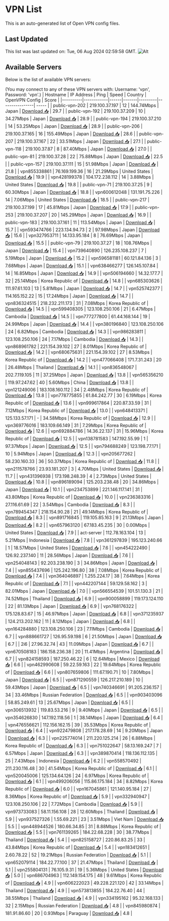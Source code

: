 # VPN List

This is an auto-generated list of Open VPN config files.

## Last Updated

This list was last updated on: Tue, 06 Aug 2024 02:59:58 GMT.
![Alt](https://repobeats.axiom.co/api/embed/186b98318ef1479477931607c1ad7d823f12451f.svg "Repobeats analytics image")

## Available Servers

Below is the list of available VPN servers:

(You may connect to any of these VPN servers with: Username: 'vpn', Password: 'vpn'.)
| Hostname | IP Address | Ping | Speed | Country | OpenVPN Config | Score |
|----------|------------|------|-------|---------|----------------| ----- |
| public-vpn-202 | 219.100.37.197 | 12 | 144.74Mbps | Japan | [Download 📥](./configs/server_0_JP.ovpn) | 29.7 |
| public-vpn-192 | 219.100.37.209 | 10 | 34.27Mbps | Japan | [Download 📥](./configs/server_1_JP.ovpn) | 28.9 |
| public-vpn-194 | 219.100.37.210 | 14 | 53.25Mbps | Japan | [Download 📥](./configs/server_2_JP.ovpn) | 28.9 |
| public-vpn-206 | 219.100.37.165 | 16 | 155.49Mbps | Japan | [Download 📥](./configs/server_3_JP.ovpn) | 28.6 |
| public-vpn-207 | 219.100.37.167 | 22 | 33.51Mbps | Japan | [Download 📥](./configs/server_4_JP.ovpn) | 27.1 |
| public-vpn-118 | 219.100.37.87 | 8 | 87.40Mbps | Japan | [Download 📥](./configs/server_5_JP.ovpn) | 27.0 |
| public-vpn-81 | 219.100.37.28 | 22 | 75.88Mbps | Japan | [Download 📥](./configs/server_6_JP.ovpn) | 22.5 |
| public-vpn-157 | 219.100.37.111 | 15 | 51.98Mbps | Japan | [Download 📥](./configs/server_7_JP.ovpn) | 21.8 |
| vpn855338861 | 76.169.199.36 | 16 | 21.29Mbps | United States | [Download 📥](./configs/server_8_US.ovpn) | 19.9 |
| vpn428199378 | 104.172.238.112 | 14 | 3.88Mbps | United States | [Download 📥](./configs/server_9_US.ovpn) | 19.8 |
| public-vpn-71 | 219.100.37.25 | 9 | 60.30Mbps | Japan | [Download 📥](./configs/server_10_JP.ovpn) | 18.8 |
| vpn600612048 | 131.191.75.226 | 14 | 7.06Mbps | United States | [Download 📥](./configs/server_11_US.ovpn) | 18.5 |
| public-vpn-217 | 219.100.37.199 | 17 | 45.81Mbps | Japan | [Download 📥](./configs/server_12_JP.ovpn) | 17.9 |
| public-vpn-253 | 219.100.37.207 | 20 | 145.29Mbps | Japan | [Download 📥](./configs/server_13_JP.ovpn) | 16.9 |
| public-vpn-183 | 219.100.37.161 | 11 | 113.54Mbps | Japan | [Download 📥](./configs/server_14_JP.ovpn) | 15.7 |
| vpn593474766 | 223.134.94.73 | 2 | 97.98Mbps | Japan | [Download 📥](./configs/server_15_JP.ovpn) | 15.6 |
| vpn327953711 | 14.133.95.184 | 8 | 76.69Mbps | Japan | [Download 📥](./configs/server_16_JP.ovpn) | 15.5 |
| public-vpn-79 | 219.100.37.27 | 18 | 108.76Mbps | Japan | [Download 📥](./configs/server_17_JP.ovpn) | 15.4 |
| vpn739640890 | 126.235.108.237 | 7 | 5.19Mbps | Japan | [Download 📥](./configs/server_18_JP.ovpn) | 15.2 |
| vpn596581181 | 60.121.84.136 | 3 | 7.68Mbps | Japan | [Download 📥](./configs/server_19_JP.ovpn) | 15.1 |
| vpn638466277 | 126.145.107.84 | 14 | 16.85Mbps | Japan | [Download 📥](./configs/server_20_JP.ovpn) | 14.9 |
| vpn506194660 | 14.32.177.7 | 32 | 25.14Mbps | Korea Republic of | [Download 📥](./configs/server_21_KR.ovpn) | 14.8 |
| vpn685303626 | 111.97.61.103 | 13 | 5.81Mbps | Japan | [Download 📥](./configs/server_22_JP.ovpn) | 14.7 |
| vpn525742377 | 114.165.152.22 | 15 | 17.24Mbps | Japan | [Download 📥](./configs/server_23_JP.ovpn) | 14.7 |
| vpn836324515 | 218.232.211.173 | 31 | 7.08Mbps | Korea Republic of | [Download 📥](./configs/server_24_KR.ovpn) | 14.5 |
| vpn599408305 | 123.108.250.106 | 21 | 6.47Mbps | Cambodia | [Download 📥](./configs/server_25_KH.ovpn) | 14.5 |
| vpn777277800 | 61.44.168.144 | 19 | 24.99Mbps | Japan | [Download 📥](./configs/server_26_JP.ovpn) | 14.4 |
| vpn380196840 | 123.108.250.106 | 24 | 6.82Mbps | Cambodia | [Download 📥](./configs/server_27_KH.ovpn) | 14.3 |
| vpn986283811 | 123.108.250.106 | 24 | 7.17Mbps | Cambodia | [Download 📥](./configs/server_28_KH.ovpn) | 14.3 |
| vpn868961782 | 221.154.39.102 | 27 | 8.01Mbps | Korea Republic of | [Download 📥](./configs/server_29_KR.ovpn) | 14.2 |
| vpn680675631 | 221.154.39.102 | 27 | 8.53Mbps | Korea Republic of | [Download 📥](./configs/server_30_KR.ovpn) | 14.2 |
| vpn477066408 | 171.7.31.243 | 20 | 26.48Mbps | Thailand | [Download 📥](./configs/server_31_TH.ovpn) | 14.1 |
| vpn836548067 | 202.7.119.105 | 11 | 37.25Mbps | Japan | [Download 📥](./configs/server_32_JP.ovpn) | 13.8 |
| vpn565356210 | 119.97.247.62 | 40 | 5.60Mbps | China | [Download 📥](./configs/server_33_CN.ovpn) | 13.8 |
| vpn121249006 | 183.108.160.112 | 34 | 2.48Mbps | Korea Republic of | [Download 📥](./configs/server_34_KR.ovpn) | 13.8 |
| vpn778775855 | 61.84.242.77 | 30 | 6.19Mbps | Korea Republic of | [Download 📥](./configs/server_35_KR.ovpn) | 13.6 |
| vpn999617864 | 220.87.33.59 | 31 | 7.12Mbps | Korea Republic of | [Download 📥](./configs/server_36_KR.ovpn) | 13.0 |
| vpn648413371 | 125.133.57.171 | - | 34.58Mbps | Korea Republic of | [Download 📥](./configs/server_37_KR.ovpn) | 12.9 |
| vpn369776016 | 183.109.66.149 | 31 | 7.29Mbps | Korea Republic of | [Download 📥](./configs/server_38_KR.ovpn) | 12.6 |
| vpn692884786 | 14.36.22.137 | 31 | 15.96Mbps | Korea Republic of | [Download 📥](./configs/server_39_KR.ovpn) | 12.5 |
| vpn138781583 | 147.192.55.99 | 1 | 97.37Mbps | Japan | [Download 📥](./configs/server_40_JP.ovpn) | 12.5 |
| vpn794688249 | 123.198.77.171 | 10 | 5.94Mbps | Japan | [Download 📥](./configs/server_41_JP.ovpn) | 12.3 |
| vpn205677262 | 58.230.160.33 | 36 | 50.37Mbps | Korea Republic of | [Download 📥](./configs/server_42_KR.ovpn) | 11.8 |
| vpn211578766 | 23.93.181.207 | 3 | 4.70Mbps | United States | [Download 📥](./configs/server_43_US.ovpn) | 11.7 |
| vpn431396938 | 173.198.248.39 | 4 | 2.73Mbps | United States | [Download 📥](./configs/server_44_US.ovpn) | 10.8 |
| vpn896189094 | 125.203.238.48 | 20 | 34.86Mbps | Japan | [Download 📥](./configs/server_45_JP.ovpn) | 10.1 |
| vpn234753899 | 221.146.117.141 | 31 | 43.80Mbps | Korea Republic of | [Download 📥](./configs/server_46_KR.ovpn) | 10.0 |
| vpn236383316 | 27.116.61.69 | 22 | 3.54Mbps | Cambodia | [Download 📥](./configs/server_47_KH.ovpn) | 8.3 |
| vpn789454347 | 218.154.90.28 | 21 | 49.14Mbps | Korea Republic of | [Download 📥](./configs/server_48_KR.ovpn) | 8.3 |
| vpn891716845 | 119.105.85.163 | 9 | 21.13Mbps | Japan | [Download 📥](./configs/server_49_JP.ovpn) | 8.2 |
| vpn657963120 | 67.183.45.235 | 30 | 0.00Mbps | United States | [Download 📥](./configs/server_50_US.ovpn) | 7.9 |
| act-server | 112.78.163.104 | 13 | 5.21Mbps | Indonesia | [Download 📥](./configs/server_51_ID.ovpn) | 7.8 |
| vpn361297839 | 195.123.240.66 | 1 | 18.57Mbps | United States | [Download 📥](./configs/server_52_US.ovpn) | 7.6 |
| vpn454222490 | 126.92.237.140 | 11 | 28.56Mbps | Japan | [Download 📥](./configs/server_53_JP.ovpn) | 7.6 |
| vpn254048143 | 92.203.238.190 | 3 | 34.86Mbps | Japan | [Download 📥](./configs/server_54_JP.ovpn) | 7.4 |
| vpn855437696 | 125.242.196.80 | 38 | 7.08Mbps | Korea Republic of | [Download 📥](./configs/server_55_KR.ovpn) | 7.4 |
| vpn364046897 | 1.255.224.17 | 38 | 7.64Mbps | Korea Republic of | [Download 📥](./configs/server_56_KR.ovpn) | 7.1 |
| vpn442207144 | 59.129.58.162 | 3 | 82.01Mbps | Japan | [Download 📥](./configs/server_57_JP.ovpn) | 7.0 |
| vpn566554539 | 101.51.130.3 | 21 | 74.52Mbps | Thailand | [Download 📥](./configs/server_58_TH.ovpn) | 6.9 |
| vpn900058899 | 119.173.124.110 | 22 | 81.13Mbps | Japan | [Download 📥](./configs/server_59_JP.ovpn) | 6.9 |
| vpn768176322 | 175.128.83.67 | 15 | 46.97Mbps | Japan | [Download 📥](./configs/server_60_JP.ovpn) | 6.8 |
| vpn371235937 | 124.213.202.162 | 11 | 8.12Mbps | Japan | [Download 📥](./configs/server_61_JP.ovpn) | 6.8 |
| vpn164284880 | 123.108.250.106 | 23 | 7.11Mbps | Cambodia | [Download 📥](./configs/server_62_KH.ovpn) | 6.7 |
| vpn888661727 | 126.95.59.198 | 6 | 21.50Mbps | Japan | [Download 📥](./configs/server_63_JP.ovpn) | 6.7 |
| 2i6 | 27.96.32.74 | 43 | 11.09Mbps | Japan | [Download 📥](./configs/server_64_JP.ovpn) | 6.7 |
| vpn670508183 | 186.158.236.38 | 20 | 11.41Mbps | Argentina | [Download 📥](./configs/server_65_AR.ovpn) | 6.7 |
| vpn824158593 | 187.250.46.22 | 6 | 12.64Mbps | Mexico | [Download 📥](./configs/server_66_MX.ovpn) | 6.6 |
| vpn462990608 | 59.22.59.163 | 22 | 19.64Mbps | Korea Republic of | [Download 📥](./configs/server_67_KR.ovpn) | 6.6 |
| vpn807659806 | 111.67.190.71 | 10 | 7.80Mbps | Japan | [Download 📥](./configs/server_68_JP.ovpn) | 6.5 |
| vpn871290559 | 126.217.210.189 | 10 | 59.43Mbps | Japan | [Download 📥](./configs/server_69_JP.ovpn) | 6.5 |
| vpn740346691 | 91.205.236.157 | 34 | 33.46Mbps | Russian Federation | [Download 📥](./configs/server_70_RU.ovpn) | 6.5 |
| vpn903403096 | 58.85.249.61 | 13 | 25.67Mbps | Japan | [Download 📥](./configs/server_71_JP.ovpn) | 6.5 |
| vpn306513932 | 119.83.53.216 | 9 | 9.40Mbps | Japan | [Download 📥](./configs/server_72_JP.ovpn) | 6.5 |
| vpn354626830 | 147.192.118.56 | 1 | 38.14Mbps | Japan | [Download 📥](./configs/server_73_JP.ovpn) | 6.4 |
| vpn476556621 | 112.156.162.15 | 39 | 35.53Mbps | Korea Republic of | [Download 📥](./configs/server_74_KR.ovpn) | 6.4 |
| vpn922479808 | 217.178.28.69 | 14 | 9.20Mbps | Japan | [Download 📥](./configs/server_75_JP.ovpn) | 6.3 |
| vpn225774014 | 211.220.125.214 | 26 | 6.88Mbps | Korea Republic of | [Download 📥](./configs/server_76_KR.ovpn) | 6.3 |
| vpn751022647 | 58.13.169.247 | 7 | 6.57Mbps | Japan | [Download 📥](./configs/server_77_JP.ovpn) | 6.3 |
| vpn389870414 | 118.136.112.135 | 25 | 7.43Mbps | Indonesia | [Download 📥](./configs/server_78_ID.ovpn) | 6.2 |
| vpn558570492 | 211.230.116.48 | 30 | 41.54Mbps | Korea Republic of | [Download 📥](./configs/server_79_KR.ovpn) | 6.1 |
| vpn520045006 | 125.134.64.126 | 24 | 6.97Mbps | Korea Republic of | [Download 📥](./configs/server_80_KR.ovpn) | 6.1 |
| vpn499206056 | 115.86.175.184 | 34 | 8.82Mbps | Korea Republic of | [Download 📥](./configs/server_81_KR.ovpn) | 6.0 |
| vpn167045861 | 121.140.95.184 | 27 | 8.36Mbps | Korea Republic of | [Download 📥](./configs/server_82_KR.ovpn) | 5.9 |
| vpn332940947 | 123.108.250.106 | 22 | 7.72Mbps | Cambodia | [Download 📥](./configs/server_83_KH.ovpn) | 5.9 |
| vpn973733083 | 58.11.156.108 | 28 | 12.60Mbps | Thailand | [Download 📥](./configs/server_84_TH.ovpn) | 5.9 |
| vpn937527326 | 1.55.69.221 | 23 | 3.51Mbps | Viet Nam | [Download 📥](./configs/server_85_VN.ovpn) | 5.5 |
| vpn448944526 | 180.66.34.85 | 31 | 8.88Mbps | Korea Republic of | [Download 📥](./configs/server_86_KR.ovpn) | 5.5 |
| vpn761139265 | 184.22.68.228 | 30 | 38.77Mbps | Thailand | [Download 📥](./configs/server_87_TH.ovpn) | 5.4 |
| vpn825158727 | 220.86.83.25 | 33 | 43.84Mbps | Korea Republic of | [Download 📥](./configs/server_88_KR.ovpn) | 5.4 |
| vpn183412651 | 2.60.78.22 | 52 | 19.21Mbps | Russian Federation | [Download 📥](./configs/server_89_RU.ovpn) | 5.1 |
| vpn652079114 | 184.22.77.100 | 37 | 21.47Mbps | Thailand | [Download 📥](./configs/server_90_TH.ovpn) | 5.1 |
| vpn255804131 | 76.105.9.31 | 19 | 5.36Mbps | United States | [Download 📥](./configs/server_91_US.ovpn) | 5.0 |
| vpn686704963 | 112.149.154.175 | 48 | 9.61Mbps | Korea Republic of | [Download 📥](./configs/server_92_KR.ovpn) | 4.9 |
| vpn606222023 | 49.228.221.120 | 42 | 33.14Mbps | Thailand | [Download 📥](./configs/server_93_TH.ovpn) | 4.9 |
| vpn573813855 | 184.22.76.40 | 44 | 38.55Mbps | Thailand | [Download 📥](./configs/server_94_TH.ovpn) | 4.9 |
| vpn334195162 | 95.32.168.133 | 32 | 2.15Mbps | Russian Federation | [Download 📥](./configs/server_95_RU.ovpn) | 4.8 |
| vpn845980874 | 181.91.86.60 | 20 | 0.93Mbps | Paraguay | [Download 📥](./configs/server_96_PY.ovpn) | 4.8 |
